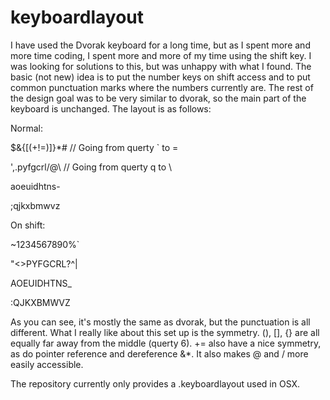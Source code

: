keyboardlayout
==============

I have used the Dvorak keyboard for a long time, but as I spent more and more time coding, I spent more and more of my 
time using the shift key. I was looking for solutions to this, but was unhappy with what I found. The basic (not new) 
idea is to put the number keys on shift access and to put common punctuation marks where the numbers currently are.
The rest of the design goal was to be very similar to dvorak, so the main part of the keyboard is unchanged. The layout
is as follows:

Normal:

$&{[(+!=)]}*#    // Going from querty ` to =

',.pyfgcrl/@\    // Going from querty q to \

aoeuidhtns-

;qjkxbmwvz


On shift:

~1234567890%`

"<>PYFGCRL?^|

AOEUIDHTNS_

:QJKXBMWVZ

As you can see, it's mostly the same as dvorak, but the punctuation is all different. What I really like about this 
set up is the symmetry. (), [], {} are all equally far away from the middle (querty 6). += also have a nice symmetry,
as do pointer reference and dereference &*. It also makes @ and / more easily accessible.

The repository currently only provides a .keyboardlayout used in OSX.
